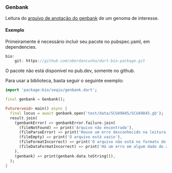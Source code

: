 ### Genbank

Leitura do [arquivo de anotação do genbank](https://widdowquinn.github.io/2018-03-06-ibioic/01-introduction/02-annotation.html) de um genoma de interesse.

#### Exemplo

Primeiramente é necessário incluir seu pacote no pubspec.yaml, em dependencies.

```dart
bio:
    git: https://github.com/oberdancunha/dart-bio-package.git
```

O pacote não está disponível no pub.dev, somente no github.

Para usar a biblioteca, basta seguir o seguinte exemplo:

```dart
import 'package:bio/seqio/genbank.dart';

final genbank = Genbank();

Future<void> main() async {
  final locus = await genbank.open('test/data/SCU49845/SCU49845.gb');
  result.join(
    (genbankError) => genbankError.failure.join(
      (fileNotFound) => print('Arquivo não encontrado'),
      (fileParseError) => print('Houve um erro desconhecido na leitura do arquivo: ${fileParseError.error.toString()}'), 
      (fileEmpty) => print('O arquivo está vazio'),
      (fileFormatIncorrect) => print('O arquivo não está no formato do genbank'),
      (fileDataFormatIncorrect) => print('Há um erro em algum dado do arquivo genbank'),
    ),
    (genbank) => print(genbank.data.toString()),
  );
}
```